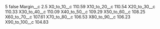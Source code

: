 <?xml version="1.0" encoding="UTF-8"?>
<CustomMetadata xmlns="http://soap.sforce.com/2006/04/metadata" xmlns:xsi="http://www.w3.org/2001/XMLSchema-instance" xmlns:xsd="http://www.w3.org/2001/XMLSchema">
    <label>5</label>
    <protected>false</protected>
    <values>
        <field>Margin__c</field>
        <value xsi:type="xsd:double">2.5</value>
    </values>
    <values>
        <field>X0_to_10__c</field>
        <value xsi:type="xsd:double">110.59</value>
    </values>
    <values>
        <field>X10_to_20__c</field>
        <value xsi:type="xsd:double">110.54</value>
    </values>
    <values>
        <field>X20_to_30__c</field>
        <value xsi:type="xsd:double">110.33</value>
    </values>
    <values>
        <field>X30_to_40__c</field>
        <value xsi:type="xsd:double">110.09</value>
    </values>
    <values>
        <field>X40_to_50__c</field>
        <value xsi:type="xsd:double">109.29</value>
    </values>
    <values>
        <field>X50_to_60__c</field>
        <value xsi:type="xsd:double">108.25</value>
    </values>
    <values>
        <field>X60_to_70__c</field>
        <value xsi:type="xsd:double">107.61</value>
    </values>
    <values>
        <field>X70_to_80__c</field>
        <value xsi:type="xsd:double">106.53</value>
    </values>
    <values>
        <field>X80_to_90__c</field>
        <value xsi:type="xsd:double">106.23</value>
    </values>
    <values>
        <field>X90_to_100__c</field>
        <value xsi:type="xsd:double">104.83</value>
    </values>
</CustomMetadata>
